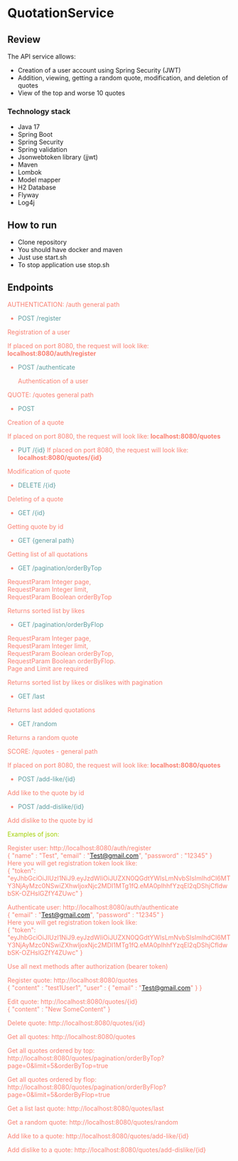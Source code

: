 # QuotationService
## Review
The API service allows:
* Creation of a user account using Spring Security (JWT)
* Addition, viewing, getting a random quote, modification, 
and deletion of quotes 
* View of the top and worse 10 quotes

### Technology stack
* Java 17
* Spring Boot
* Spring Security
* Spring validation
* Jsonwebtoken library (jjwt)
* Maven
* Lombok
* Model mapper
* H2 Database
* Flyway
* Log4j

## How to run
* Clone repository
* You should have docker and maven
* Just use start.sh
* To stop application use stop.sh

## Endpoints
<font color='#fa8072'>AUTHENTICATION: /auth general path

* <font color='#5f9ea0'> POST /register
</font>

Registration of a user

If placed on port 8080, the request will look like:
**localhost:8080/auth/register**

* <font color='#5f9ea0'> POST /authenticate</font>


  Authentication of a user

<font color='#fa8072'>QUOTE: /quotes general path

* <font color='#5f9ea0'> POST 
</font>

Creation of a quote

If placed on port 8080, the request will look like:
**localhost:8080/quotes**

* <font color='#5f9ea0'> PUT /{id}</font>
If placed on port 8080, the request will look like:
**localhost:8080/quotes/{id}**

Modification of quote

* <font color='#5f9ea0'> DELETE /{id}</font>

Deleting of a quote

* <font color='#5f9ea0'> GET /{id}</font>

Getting quote by id

* <font color='#5f9ea0'> GET {general path}</font>

Getting list of all quotations

* <font color='#5f9ea0'> GET /pagination/orderByTop</font>

RequestParam Integer page,  
RequestParam Integer limit,  
RequestParam Boolean orderByTop

Returns sorted list by likes

* <font color='#5f9ea0'> GET /pagination/orderByFlop</font>

RequestParam Integer page,  
RequestParam Integer limit,  
RequestParam Boolean orderByTop,  
RequestParam Boolean orderByFlop.  
Page and Limit are required

Returns sorted list by likes or dislikes with pagination


* <font color='#5f9ea0'> GET /last</font>

Returns last added quotations

* <font color='#5f9ea0'> GET /random</font>

Returns a random quote

<font color='#fa8072'>SCORE: /quotes - general path</font>

If placed on port 8080, the request will look like:
**localhost:8080/quotes**

* <font color='#5f9ea0'> POST /add-like/{id}</font>

Add like to the quote by id


* <font color='#5f9ea0'> POST /add-dislike/{id}</font>

Add dislike to the quote by id

<font color='#asdg'>Examples of json:   </font>

Register user:
http://localhost:8080/auth/register  
{
"name" : "Test",
"email" : "Test@gmail.com",
"password" : "12345"
}  
Here you will get registration token look like:   
{
"token": "eyJhbGciOiJIUzI1NiJ9.eyJzdWIiOiJUZXN0QGdtYWlsLmNvbSIsImlhdCI6MTY3NjAyMzc0NSwiZXhwIjoxNjc2MDI1MTg1fQ.eMA0pIhhfYzqEl2qDShjCfldwbSK-OZHslGZfY4ZUwc"
}
  
Authenticate user: http://localhost:8080/auth/authenticate  
{
"email" : "Test@gmail.com",
"password" : "12345"
}   
Here you will get registration token look like:  
{
"token": "eyJhbGciOiJIUzI1NiJ9.eyJzdWIiOiJUZXN0QGdtYWlsLmNvbSIsImlhdCI6MTY3NjAyMzc0NSwiZXhwIjoxNjc2MDI1MTg1fQ.eMA0pIhhfYzqEl2qDShjCfldwbSK-OZHslGZfY4ZUwc"
}

Use all next methods after authorization (bearer token)

Register quote:
http://localhost:8080/quotes  
{
"content" : "test1User1",
"user" : {
"email" : "Test@gmail.com"
}
}

Edit quote:
http://localhost:8080/quotes/{id}  
{
"content" : "New SomeContent"
}

Delete quote:
http://localhost:8080/quotes/{id}  

Get all quotes: http://localhost:8080/quotes

Get all quotes ordered by top:  
http://localhost:8080/quotes/pagination/orderByTop?page=0&limit=5&orderByTop=true

Get all quotes ordered by flop:  
http://localhost:8080/quotes/pagination/orderByFlop?page=0&limit=5&orderByFlop=true

Get a list last quote:
http://localhost:8080/quotes/last

Get a random quote:
http://localhost:8080/quotes/random

Add like to a quote:
http://localhost:8080/quotes/add-like/{id}

Add dislike to a quote:
http://localhost:8080/quotes/add-dislike/{id}








